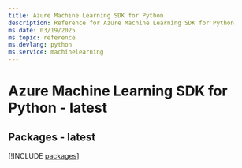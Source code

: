 ```yaml
---
title: Azure Machine Learning SDK for Python
description: Reference for Azure Machine Learning SDK for Python
ms.date: 03/19/2025
ms.topic: reference
ms.devlang: python
ms.service: machinelearning
---
```

# Azure Machine Learning SDK for Python - latest
## Packages - latest
[!INCLUDE [packages](machine-learning-index.md)]